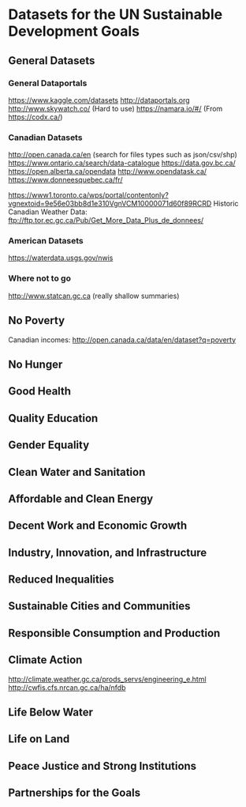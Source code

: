 # Datasets for the UN Sustainable Development Goals

## General Datasets

### General Dataportals
https://www.kaggle.com/datasets
http://dataportals.org
http://www.skywatch.co/ (Hard to use)
https://namara.io/#/ (From https://codx.ca/)

### Canadian Datasets
http://open.canada.ca/en (search for files types such as json/csv/shp)
https://www.ontario.ca/search/data-catalogue
https://data.gov.bc.ca/
https://open.alberta.ca/opendata
http://www.opendatask.ca/
https://www.donneesquebec.ca/fr/

https://www1.toronto.ca/wps/portal/contentonly?vgnextoid=9e56e03bb8d1e310VgnVCM10000071d60f89RCRD
Historic Canadian Weather Data: ftp://ftp.tor.ec.gc.ca/Pub/Get_More_Data_Plus_de_donnees/

### American Datasets
https://waterdata.usgs.gov/nwis

### Where not to go
http://www.statcan.gc.ca (really shallow summaries)


## No Poverty
Canadian incomes: http://open.canada.ca/data/en/dataset?q=poverty

## No Hunger

## Good Health

## Quality Education

## Gender Equality

## Clean Water and Sanitation

## Affordable and Clean Energy

## Decent Work and Economic Growth

## Industry, Innovation, and Infrastructure

## Reduced Inequalities

## Sustainable Cities and Communities

## Responsible Consumption and Production

## Climate Action
http://climate.weather.gc.ca/prods_servs/engineering_e.html
http://cwfis.cfs.nrcan.gc.ca/ha/nfdb

## Life Below Water

## Life on Land

## Peace Justice and Strong Institutions

## Partnerships for the Goals
